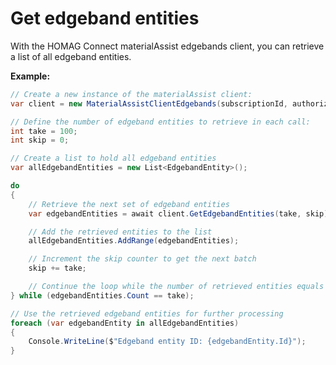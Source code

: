 # Get edgeband entities
With the HOMAG Connect materialAssist edgebands client, you can retrieve a list of all edgeband entities.

<strong>Example:</strong>

```csharp
// Create a new instance of the materialAssist client:
var client = new MaterialAssistClientEdgebands(subscriptionId, authorizationKey);

// Define the number of edgeband entities to retrieve in each call:
int take = 100;
int skip = 0;

// Create a list to hold all edgeband entities
var allEdgebandEntities = new List<EdgebandEntity>();

do
{
    // Retrieve the next set of edgeband entities
    var edgebandEntities = await client.GetEdgebandEntities(take, skip);

    // Add the retrieved entities to the list
    allEdgebandEntities.AddRange(edgebandEntities);

    // Increment the skip counter to get the next batch
    skip += take;

    // Continue the loop while the number of retrieved entities equals 'take'
} while (edgebandEntities.Count == take);

// Use the retrieved edgeband entities for further processing
foreach (var edgebandEntity in allEdgebandEntities)
{
    Console.WriteLine($"Edgeband entity ID: {edgebandEntity.Id}");
}
```